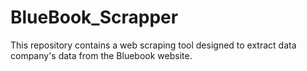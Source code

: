 # BlueBook_Scrapper
This repository contains a web scraping tool designed to extract data company's data from the Bluebook website. 
